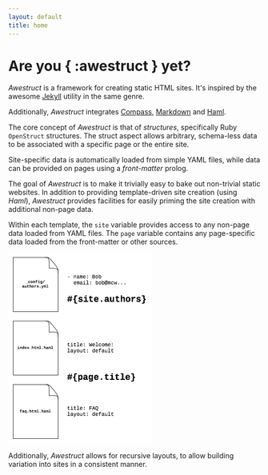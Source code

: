 ```yaml
---
layout: default
title: home
---
```

<div class="page-header">
<h1>Are you { :awestruct } yet?</h1>
</div>

*Awestruct* is a framework for creating static HTML sites.  It's inspired
by the awesome [Jekyll](http://github.com/mojombo/jekyll) utility in the
same genre.

Additionally, *Awestruct* integrates [Compass](http://compass-style.org/),
[Markdown](http://daringfireball.net/projects/markdown/syntax) and [Haml](http://haml-lang.com/).

The core concept of *Awestruct* is that of _structures_, specifically
Ruby `OpenStruct` structures.  The struct aspect allows arbitrary,
schema-less data to be associated with a specific page or the entire
site.

Site-specific data is automatically loaded from simple YAML files, 
while data can be provided on pages using a _front-matter_ prolog.

The goal of *Awestruct* is to make it trivially easy to bake out
non-trivial static websites. In addition to providing template-driven
site creation (using *Haml*), *Awestruct* provides facilities for
easily priming the site creation with additional non-page data.

Within each template, the `site` variable provides access to any
non-page data loaded from YAML files.  The `page` variable contains
any page-specific data loaded from the front-matter or other
sources.

![Structs](/images/structs.png)

Additionally, *Awestruct* allows for recursive layouts, to allow
building variation into sites in a consistent manner.
